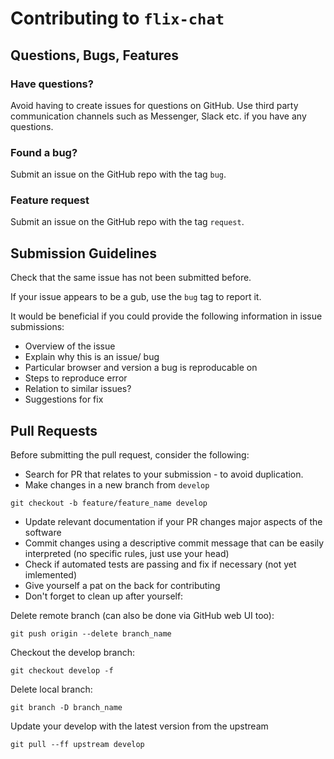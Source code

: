 # Contributing to `flix-chat`

## Questions, Bugs, Features

### Have questions?

Avoid having to create issues for questions on GitHub. Use third party communication channels such as Messenger, Slack etc. if you have any questions.

### Found a bug?

Submit an issue on the GitHub repo with the tag `bug`.

### Feature request

Submit an issue on the GitHub repo with the tag `request`. 

## Submission Guidelines

Check that the same issue has not been submitted before.

If your issue appears to be a gub, use the `bug` tag to report it. 

It would be beneficial if you could provide the following information in issue submissions:

- Overview of the issue
- Explain why this is an issue/ bug 
- Particular browser and version a bug is reproducable on
- Steps to reproduce error
- Relation to similar issues?
- Suggestions for fix

## Pull Requests

Before submitting the pull request, consider the following: 

- Search for PR that relates to your submission - to avoid duplication.
- Make changes in a new branch from `develop` 
```
git checkout -b feature/feature_name develop 
```
- Update relevant documentation if your PR changes major aspects of the software
- Commit changes using a descriptive commit message that can be easily interpreted (no specific rules, just use your head)
- Check if automated tests are passing and fix if necessary (not yet imlemented)
- Give yourself a pat on the back for contributing
- Don't forget to clean up after yourself:

Delete remote branch (can also be done via GitHub web UI too):

    git push origin --delete branch_name

Checkout the develop branch:

    git checkout develop -f

Delete local branch:

    git branch -D branch_name

Update your develop with the latest version from the upstream

    git pull --ff upstream develop
